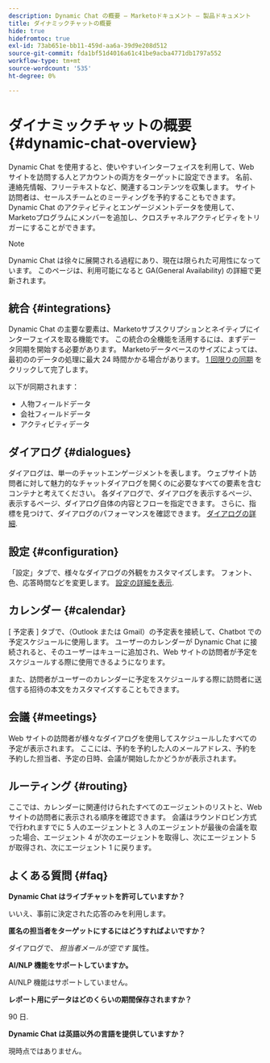 ```yaml
---
description: Dynamic Chat の概要 — Marketoドキュメント — 製品ドキュメント
title: ダイナミックチャットの概要
hide: true
hidefromtoc: true
exl-id: 73ab651e-bb11-459d-aa6a-39d9e208d512
source-git-commit: fda1bf51d4016a61c41be9acba4771db1797a552
workflow-type: tm+mt
source-wordcount: '535'
ht-degree: 0%

---
```


# ダイナミックチャットの概要 {#dynamic-chat-overview}

Dynamic Chat を使用すると、使いやすいインターフェイスを利用して、Web サイトを訪問する人とアカウントの両方をターゲットに設定できます。 名前、連絡先情報、フリーテキストなど、関連するコンテンツを収集します。 サイト訪問者は、セールスチームとのミーティングを予約することもできます。 Dynamic Chat のアクティビティとエンゲージメントデータを使用して、Marketoプログラムにメンバーを追加し、クロスチャネルアクティビティをトリガーにすることができます。

>[!NOTE]
>
>Dynamic Chat は徐々に展開される過程にあり、現在は限られた可用性になっています。 このページは、利用可能になると GA(General Availability) の詳細で更新されます。

## 統合 {#integrations}

Dynamic Chat の主要な要素は、Marketoサブスクリプションとネイティブにインターフェイスを取る機能です。 この統合の全機能を活用するには、まずデータ同期を開始する必要があります。 Marketoデータベースのサイズによっては、最初ののデータの処理に最大 24 時間かかる場合があります。 [1 回限りの同期](/help/marketo/product-docs/demand-generation/dynamic-chat/connect-dynamic-chat-to-marketo.md) をクリックして完了します。

以下が同期されます：

* 人物フィールドデータ
* 会社フィールドデータ
* アクティビティデータ

## ダイアログ {#dialogues}

ダイアログは、単一のチャットエンゲージメントを表します。 ウェブサイト訪問者に対して魅力的なチャットダイアログを開くのに必要なすべての要素を含むコンテナと考えてください。 各ダイアログで、ダイアログを表示するページ、表示するページ、ダイアログ自体の内容とフローを指定できます。 さらに、指標を見つけて、ダイアログのパフォーマンスを確認できます。 [ダイアログの詳細](/help/marketo/product-docs/demand-generation/dynamic-chat/dialogues.md).

## 設定 {#configuration}

「設定」タブで、様々なダイアログの外観をカスタマイズします。 フォント、色、応答時間などを変更します。 [設定の詳細を表示](/help/marketo/product-docs/demand-generation/dynamic-chat/configuration.md).

## カレンダー {#calendar}

[ 予定表 ] タブで、（Outlook または Gmail）の予定表を接続して、Chatbot での予定スケジュールに使用します。 ユーザーのカレンダーが Dynamic Chat に接続されると、そのユーザーはキューに追加され、Web サイトの訪問者が予定をスケジュールする際に使用できるようになります。

また、訪問者がユーザーのカレンダーに予定をスケジュールする際に訪問者に送信する招待の本文をカスタマイズすることもできます。

## 会議 {#meetings}

Web サイトの訪問者が様々なダイアログを使用してスケジュールしたすべての予定が表示されます。 ここには、予約を予約した人のメールアドレス、予約を予約した担当者、予定の日時、会議が開始したかどうかが表示されます。

## ルーティング {#routing}

ここでは、カレンダーに関連付けられたすべてのエージェントのリストと、Web サイトの訪問者に表示される順序を確認できます。 会議はラウンドロビン方式で行われますでに 5 人のエージェントと 3 人のエージェントが最後の会議を取った場合、エージェント 4 が次のエージェントを取得し、次にエージェント 5 が取得され、次にエージェント 1 に戻ります。

## よくある質問 {#faq}

**Dynamic Chat はライブチャットを許可していますか？**

いいえ、事前に決定された応答のみを利用します。

**匿名の担当者をターゲットにするにはどうすればよいですか？**

ダイアログで、 _担当者メールが空です_ 属性。

**AI/NLP 機能をサポートしていますか。**

AI/NLP 機能はサポートしていません。

**レポート用にデータはどのくらいの期間保存されますか？**

90 日.

**Dynamic Chat は英語以外の言語を提供していますか？**

現時点ではありません。
